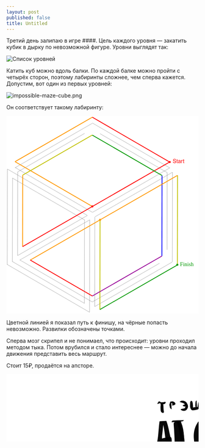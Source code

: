```yaml
---
layout: post
published: false
title: Untitled
---
```

Третий день залипаю в игре ####. Цель каждого уровня — закатить кубик в дырку по невозможной фигуре. Уровни выглядят так:

![Список уровней]({{site.baseurl}}/media/impossible-maze-levels.png)

Катить куб можно вдоль балки. По каждой балке можно пройти с четырёх сторон, поэтому лабиринты сложнее, чем сперва кажется. Допустим, вот один из первых уровней:

![impossible-maze-cube.png]({{site.baseurl}}/media/impossible-maze-cube.png)

Он соответствует такому лабиринту:

<svg width="745" height="767" viewBox="0 0 745 767" xmlns="http://www.w3.org/2000/svg" style="background:#FFFFFF"><title>Artboard</title><g fill="none" fill-rule="evenodd"><path d="M302.183 727l.634-324M322.156 761l.688-358M342.165 739l.67-347M3.148 577l.704-370M23.183 565l.634-324M43.183 541l.634-323M622.8 519l.4-299M643.165 566l.67-347M43.246 541.733l270.508-155.466M52.246 558.733l270.508-155.466M343.51 391.21l299.98-172.42M33.845 200.21l299.31 173.58M3.653 206.203l309.694 179.594M23.795 241.475l279.41 162.05M33.51 201.21L333.49 28.79M42.997 217.827L303.003 68.173M333.845 28.21l299.31 173.58M362.763 69.077l260.474 150.846M332.563 721.577l260.874-150.154M333.51 374.21l299.98-172.42M342.51 739.21l299.98-172.42M52.363 558.725l280.274 162.55M22.795 564.475l279.41 162.05M2.894 575.945l319.212 185.11" stroke="#000" stroke-width=".5"/><g transform="translate(32 3)"><path d="M330.395 747.73l.576-347.326" stroke="#C1C100" stroke-width="3"/><path d="M30.8 503.895l.46-277.12" stroke="#FF9800" stroke-width="3"/><path d="M570.74 540.32l.517-312.11" stroke="#00F" stroke-width="3"/><path d="M630.682 574.96l.576-347.276" stroke="#C1C100" stroke-width="3"/><path d="M30.836 503.775l569.86-327.75" stroke="#F00" stroke-width="3"/><path d="M60.548 555.902l570.69-328.227M1.46 174.723l299.682 173.685M1.374 174.72L301.094 2.336" stroke="#FF9800" stroke-width="3"/><path d="M31.23 226.764l269.76-155.15" stroke="#C1C100" stroke-width="3"/><path d="M301.04 2.348L600.733 176.04" stroke="#F00" stroke-width="3"/><path d="M300.972 71.658L571.284 228.32" stroke="#009800" stroke-width="3"/><path d="M301.045 695.366l269.698-155.114" stroke="#980098" stroke-width="3"/><path d="M330.393 747.703L630.67 575" stroke="#009800" stroke-width="3"/><path d="M60.468 555.922L301.09 695.378" stroke="#F00" stroke-width="3"/><circle fill="#FF9800" cx="331" cy="400" r="4"/><circle fill="#F00" cx="601" cy="176" r="4"/><circle fill="#009800" cx="630.5" cy="574" r="4"/><circle fill="#F00" cx="301" cy="348" r="4"/></g><text font-family="HelveticaNeue, Helvetica Neue" font-size="21" fill="#F00"><tspan x="645" y="184">Start</tspan></text><text font-family="LucidaGrande, Lucida Grande" font-size="21" fill="#009800"><tspan x="673" y="582">Finish</tspan></text></g></svg>

Цветной линией я показал путь к финишу, на чёрные попасть невозможно. Развилки обозначены точками.

Сперва мозг скрипел и не понимаел, что происходит: уровни проходил методом тыка. Потом врубился и стало интереснее — можно до начала движения представить весь маршрут.

Стоит 15₽, продаётся на апсторе.

<svg width="1078" height="378" xmlns="http://www.w3.org/2000/svg" color-interpolation="auto" stroke="#000" stroke-linecap="square" stroke-miterlimit="10" font-family="Dialog" font-size="12">
  <g text-rendering="optimizeLegibility" stroke="none">
    <path d="M0 0h1078v400H0z" fill="#fff"/>
    <g fill-opacity=".965" stroke-opacity=".965">
      <path d="M400.367 212.633l1.17 3.236-5.215-6.71.558-6.86.73-7.82.805-7.1q.805-7.1 1.423-12.32.618-5.22 1.198-10.34t1.096-9.91q.517-4.79.96-9.05.44-4.26.78-8.06t.576-7.18q.236-3.38.49-7.27.257-3.89.435-7.29t5.312-2.94q5.133.46 6.193 3.01 1.06 2.55 2.905 7.7 1.844 5.15 3.01 9.27 1.168 4.12 2.183 8.6 1.015 4.48 2.023 9.41 1 4.93 2.22 10.11 1.22 5.19 2.43 10.77 1.21 5.58 2.52 11l3.07 12.68q1.75 7.27 2.72 11.22.96 3.95 1.77 7.08t1.99 6.99q1.19 3.86-5.91 9.55-7.1 5.69-3.69-.13 3.41-5.83-2.62-3.23t-6.8-1.58l-1.37-7.54q-.61-3.37-1.33-7.58-.73-4.21-1.86-11.71-1.14-7.5-1.6-13.09-.47-5.58-1.03-11.21-.56-5.63-1.3-10.88-.74-5.25-1.37-10.19-.63-4.94-1.41-9.3-.78-4.36-1.66-8.35-.88-3.99-2.14-9.13-1.26-5.14-1.64-7.67-.38-2.53-1.33-5.65-.95-3.12 2.42-1.57t3.22 4.84q-.15 3.28-.41 7.22-.27 3.93-.52 7.35-.25 3.42-.61 7.27t-.79 8.14q-.44 4.29-.96 9.11t-1.12 9.94q-.61 5.13-1.24 10.35t-1.43 12.27q-.8 7.05-1.17 10.93l-.66 7.05q-.3 3.18-.13 6.31.17 3.13-2.12 1.6z"/>
      <path d="M401.144 181.863l1.37-10.985 9.474-3.02 6.834-1.288 6.118-.91 4.5-.695q4.503-.695 4.12 11.457-.386 12.15-5.76 12.898-5.372.747-8.692 1.274-3.32.527-7.722 1.162zm45.126-59.07l-.97-3.11 11.524 2.35 2.125 6.71 2.3 6.317 1.03 4.135q1.03 4.136 1.82 8.966.79 4.84 1.37 12.22.57 7.39.7 11.68.12 4.3.18 7.72.05 3.42.11 6.1.05 2.67.02 6.31-.03 3.64-.77 6.89-.74 3.26-3.07 5.72t-2.74 5.09q-.4 2.63-.17 6.53.23 3.91 4.67 2.04 4.43-1.86 7.45-2.57 3.02-.71 8.6-1.08 5.58-.38 8.18-.54 2.6-.16 2.91 6.6.31 6.77-2.31 6.93-2.62.17-5.78.25-3.16.09-7.77.69-4.61.61-7.61.98-2.99.37-7.94-.02-4.95-.38-6.86-4.57-1.91-4.19-2.14-8.31-.23-4.12-1.29-8.57t-4.08-6.49q-3.02-2.03-3.8-7.6-.78-5.57-.81-8.15-.03-2.58-.02-5.83.01-3.25-.1-7.32-.11-4.08-.44-11.03-.33-6.95-.56-11.2-.23-4.25-.51-7.92t-.53-6.76-.31-5.94 4.2-5zm66.066 3.61l3.112 2.396 2.17 2.06 2.805 2.34 1.058-.75-2.06-3.76q-2.06-3.76-3.63-.78-1.56 2.97-3.25 5.86t-3.15 5.97-2.44 6.59q-.98 3.51-1.72 8.7-.74 5.19-.63 9.49.12 4.29.76 8.11.65 3.82 1.5 8.96.86 5.14 2 9.1 1.14 3.95 2.64 8.31t2.52 7.63q1.03 3.27 1.92 7.52.89 4.25 1.75 7.29t2.92 5.09q2.06 2.05 5.42-.01 3.36-2.07 6.82-1.65 3.47.41 3.9 6.44.44 6.03-2.66 7.72-3.09 1.69-6.51 2.19t-6.57.17q-3.14-.33-6.84-2.73-3.7-2.4-5.82-5.61t-3.4-7.44q-1.28-4.23-2.13-8.28-.86-4.05-1.77-6.89-.92-2.84-2.45-7.27t-2.8-9.02q-1.27-4.6-1.9-7.99-.62-3.39-1.25-7.62t-1.1-9.76q-.47-5.54-.06-11.46.41-5.92 1.52-10.51 1.11-4.6 2.8-8.79 1.69-4.2 3.96-7.99 2.26-3.79 5.97-7.92t7.91-5.1q4.2-.97 7.03 2.07t3.54 7.37q.71 4.32-2.56 8.21-3.27 3.88-6.04 1.95-2.76-1.93-4.12-5.8zm34.336-11.063l5.232 4.407.923 4.684.87 5.33.88 5.86.398 3.44q.397 3.45.76 9.35.362 5.9.606 10.34.25 4.44.39 8.94.14 4.51.36 8.66.23 4.16.44 7.83.22 3.67.48 6.67t.63 6.63.71 7.41q.35 3.78.36 6.77.02 2.99-.57 7.24-.59 4.24-6.03 3.34-5.44-.9-4.83-5.79.61-4.89 2.31-2.11 1.7 2.79 2.38 7.34.68 4.55-3.91 2.62-4.6-1.93-5.36-5.74-.76-3.81-1.07-6.45-.31-2.63-.68-5.93-.37-3.29-.71-7.01t-.6-6.91q-.25-3.18-.45-7.02t-.37-8.19q-.17-4.35-.18-9.04 0-4.69.09-9.17.09-4.48.34-10.35.25-5.87.59-9.16.34-3.29.58-6.06.24-2.78.38-5.38t.26-7.29z"/>
      <path d="M544.703 169.242l5.486-1.902 3.93 1.338 4 .327 4.45-.095 3.59-.087q3.58-.087 4.01 4.04.43 4.128-2.08 6.04-2.52 1.912-7.41 1.14-4.89-.773-7.51-1.92-2.62-1.144-6.06-3.374z"/>
      <path d="M574.332 114.883l2.965 6.055.91 6.2 1.55 11.224 1.952 9.66.57 3.527q.57 3.52 1.16 8.81.58 5.29 1.02 10.26.44 4.97.77 10.96.33 5.99.65 10.08t.56 8.66q.24 4.57.33 7.34.08 2.76.08 6.97t-9.75 4.21q-9.76 0-9.75-2.63 0-2.63 0-6.98t.18-8.92q.18-4.57.33-8.6l.37-9.9q.23-5.88.38-9.06.14-3.18.08-9.95-.06-6.78-.05-10.13.01-3.35-.31-8.28t-.35-10.91q-.03-5.98.33-9.58.36-3.6 1.25-6.63zm-121.57 73.93l-2.324-2.998 6.326 3.127 1.848 6.1 2.556 11.51.593 3.93q.6 3.93 1.06 7.178.46 3.248-3.09 3.76-3.55.513-4.02-2.744l-1.01-7.118q-.54-3.86-1.55-9.485-1-5.624-1.53-8.534zm13.394-5.853l2.027 4.49 1.454 5.368 2.693 9.68.9 3.275.94 4.612q.942 4.61 1.627 8.413.685 3.8-1.592 2.66-2.277-1.143-3.558-8.018-1.282-6.874-2.636-13.404-1.35-6.53-1.76-9.304z"/>
      <path d="M454.316 184.285l.697 10.55.405 7.267 1.052 7.854.41 4.133.477 5.62q.478 5.62.605 8.35.128 2.73-1.488-.73-1.615-3.46-.6-8.26 1.015-4.8 2.215-8.68 1.2-3.87 4.52-2.61 3.32 1.26 2.57 4.43t-2.74 5.54q-2 2.37-4.94 3.02-2.94.64-3.22-2.58-.27-3.23 2.53-4.15 2.8-.92 5.34-1.04 2.53-.12 5.25-.19t5.51-.08q2.79-.01 6.56-.01 3.77 0 8.73.16t8.19.26q3.23.11 1.69 2.73-1.54 2.63-6.12 2.82-4.58.2-10.43.12-5.85-.07-8.64-.07-2.79.01-5.51 0-2.72-.01-6.95-.03-4.23-.03-2.04-2.73 2.19-2.7 2.56-6.9.36-4.19.9-1.1.53 3.1-.19 7.5t-1.08 8.96q-.36 4.54-1.46 7.75-1.1 3.2-4.19 1.02-3.1-2.19-3.2-4.9-.1-2.72-.43-8.31-.33-5.6-.66-11.65-.32-6.05-.21-9.94.11-3.89.95-9.18z"/>
      <path d="M466.203 216.61l-7.833 2.715-3.212 2.212 4.8-2.208 4.92-.38 5.966-.14q5.965-.14 9.98-.54 4.016-.4 9.158-.54 5.142-.14 2.282 2.69-2.86 2.83-9.08 3.17-6.22.34-12.262.17-6.043-.18-8.627-.31-2.584-.14-5.22-.67-2.64-.53-.97-2.76 1.666-2.23 5.82-3.04zm136.52-90.8l-.993-3.164-1.165-3.33 8.848 6.824.974 4.127 1.008 4.392q1.007 4.39 2.152 12.41 1.145 8.01 1.722 14.15.57 6.13 1.03 12.25.46 6.12.76 13.91.3 7.78.37 11.47.07 3.68.08 7.9.01 4.22-5.28 1.2-5.29-3.02-5.13-7.64.15-4.62-.11-7.56-.26-2.94-.73-6.74-.47-3.8-1.68-11.04-1.21-7.25-2.38-15.4t-1.53-10.76q-.35-2.61-.78-6.93-.43-4.33-.52-10.33-.09-6.01 3.12-3.31 3.21 2.69 3.42 5.33.21 2.64.68 8.41.47 5.77 1.47 16.15 1 10.38 1.45 15.99.45 5.61.81 10.77.36 5.15.55 9.18.19 4.03.28 6.59.08 2.56-3.27 4.1-3.35 1.54-3.08-2.86t.64-7.02q.37-2.62.67 0 .29 2.61.64 6.1.35 3.49-.37.4-.73-3.09-.89-7.07-.17-3.98-.5-9.1-.33-5.11-.75-10.7-.42-5.59-1.11-13.63-.69-8.04-1.23-16.19l-.7-10.76q-.16-2.6-.48-5.38-.31-2.78 2.55 1.25 2.87 4.02 3.4 9.77.53 5.75 2.37 16.26 1.85 10.52 3.01 15.56 1.16 5.04 2.03 11.28.87 6.25 1.13 9.44.27 3.2.26 5.9-.01 2.71.14 7.81.15 5.09-5.13 3.29-5.28-1.81-5.36-7.76-.08-5.95-.33-13.56t-.66-13.59q-.4-5.98-.9-11.97t-1.4-13.83q-.91-7.84-1.44-12.16-.53-4.33-1.5-10.04-.97-5.71 2.33-4.7z"/>
      <path d="M601.762 126.543l-1.587-3.156 3.806-2.656 2.81-.77 7.94-2.28 5.65-1.04q5.65-1.04 8.25-1.09 2.6-.05.69 2.79t-5.04 3.07q-3.13.23-9.05 1.55-5.92 1.32-9.49 2.04-3.57.72-1.23-1.58 2.34-2.31 7.12-2.86t7.94-.57q3.17-.01 6.34-.01 3.18 0 5.74.73t-.02 1.32q-2.58.6-5.74 1.17-3.15.57-6.28.57-3.13.01-5.7.08-2.57.08-6.96 1.05-4.39.97-1.23-.83 3.16-1.8 6.77-2.71 3.62-.9 8.9-1.85 5.28-.94 2.17.36-3.11 1.3-9.37 2.93-6.25 1.64-9.64 2.07zm12.848 30.13l4.86-4.293 5.094-.71 5.385-.533 4.87-.655-1.46 3.086q-1.47 3.086-8.28 3.9-6.81.816-9.63 1.346-2.82.53.39-1.213 3.2-1.74 6.97-2.25 3.77-.5.37 2.54t-6.62 3.56q-3.23.53-3.81-2.16-.58-2.69 2.34-2.73 2.92-.03 8.04-.58 5.12-.54 10.4-2.15 5.28-1.61 3.64.7-1.64 2.31-6.82 2.87t-10.12 1.39zm2.33 47.82l4.94-3.11 9.09-.657 6.13-.8 5.355-.614-1.714 4.36q-1.71 4.362-5.35 4.85-3.64.486-7.4 1.252-3.75.766-8.11 2.304-4.35 1.54.09-.04 4.44-1.578 7.12-1.574 2.68.005 6.59.024 3.91.02-.95 4.41-4.86 4.393-7.95 4.655-3.08.262-7.43.54-4.35.28-2.36-1.91 1.99-2.19 6.84-3.024 4.84-.84 8.19-1.41 3.35-.57 8.23-.86 4.88-.29.22 1.45t-7.94 2.59q-3.28.85-6.06 1.29-2.78.44-6.94 1.27-4.16.83-.07-.8t6.97-1.82q2.88-.19 7.79-2.03 4.92-1.84 3.55.67-1.36 2.52-6.37 2.54-5.01.02-9.05-.02t-7.55-1.13q-3.51-1.09-2.02-5.63 1.49-4.54 4.64-5.75 3.14-1.21 9.14-2.6 6-1.39 9.65-1.86 3.65-.47 7.53-1.24t2.68 3.08q-1.19 3.86-3.81 4.13t-5.87.63q-3.24.35-7.99.39-4.75.03-7.25-.23z"/>
      <path d="M615.57 214.734l-5.597 2.44-3.463 1.158 3.614-5.25 4.707-.027 3.16-.006q3.16-.01 7.76-.05 4.6-.05 8.69-.04 4.09 0-1.82 3.86t-9.71 4.37q-3.8.51-9.22 2.09-5.42 1.58-7.65 2.88-2.22 1.29-1.17-3t5.41-4.79q4.36-.49 6.93.01 2.57.49.6 2.65t-4.34 3.74q-2.36 1.59-4.84 2.35-2.47.75-2.82-4.86-.35-5.62 5.7-6.97 6.05-1.36 10.43-1.92 4.39-.57 10.55-.47 6.17.1 4.34 4.07-1.82 3.98-8.72 3.98t-10.12-.04q-3.22-.05-6.1-.14-2.88-.1-2.65-3.93.23-3.83 3.21-3.87zm-9.922-34.93l-.32-6.31.88-3.964-.158 4.045-.035 6.232z"/>
      <path d="M599.797 116.848l-3.046-4.682 5.79 8.364 2.08 6.04 2.26 7.197 1.06 4.046q1.06 4.047 1.84 8.492.79 4.446 1.3 9.175.52 4.728.83 9.63.31 4.9.43 9.764.13 4.863.21 11.664.08 6.802-.18 10.983-.25 4.19-.49 7.76-.24 3.58-.38 6.67-.13 3.09-.13 5.73l.02 7.22q.02 4.58-4.42 3.83-4.44-.75-4.12-4.48.32-3.72 1.22-.26.9 3.47 2.46 6.62 1.56 3.16-2.02.84t-3.31-6.74q.26-4.42.29-7.16.04-2.74.2-5.98t.41-6.9q.25-3.65.56-7.66.31-4.01.35-10.62.04-6.61.1-11.38.05-4.76-.05-9.45-.1-4.69-.48-9.18t-1.03-8.7q-.65-4.21-1.46-8.06-.82-3.85-1.7-7.39-.88-3.55-1.72-6.76-.84-3.22-1.67-8.06-.83-4.85 2.33-2.84zm57.013-16.458l1.137 5.18.71 4.228.44 6.823.492 8.55.36 4.72q.37 4.72.69 9.82.32 5.1.68 12.99.36 7.89.46 13.41.1 5.52.17 11.03t.14 10.77q.07 5.26.17 12.05.09 6.79.21 10.48l.24 8q.12 4.3.24 7.64t-6.64-2.92q-6.76-6.26-6.37-12.99.39-6.73.57-11.37.18-4.63.62-9.29t.94-9.2q.5-4.53.93-9.01.43-4.47.87-8.79.43-4.32 1.17-9.84t1.08-8.52q.34-2.99.45-5.56.11-2.57.28-6.95t.36-7.23q.18-2.85.34-6.22.16-3.37-.22-8.86-.38-5.49 3.17-2 3.56 3.49 5.8 8.43t3.26 8.16q1.02 3.21 1.99 6.46t1.89 6.56q.92 3.31 2.11 8.38 1.18 5.08 2.38 11.74 1.19 6.67 1.72 9.31.53 2.65 1.71 6.77 1.17 4.12-1.67 2.02-2.85-2.1-2.27-6.92.57-4.82 1.17-9.69.6-4.87 1.13-8.28.53-3.41 1.1-6.71.57-3.3 1.19-6.28t1.42-5.59q.8-2.61 2.05-5.78t3.63-7.39q2.37-4.23 3.91-7.36t5.18.01q3.63 3.14 3.26 7.03-.37 3.89-.73 6.73-.36 2.85-.9 5.77-.55 2.93-1.19 5.98-.65 3.06-1.4 6.28-.76 3.22-1.48 6.57t-1.67 8.18q-.95 4.83-1.44 7.66-.48 2.83-1.2 7.2t-1.15 8.06q-.43 3.69-5.19 2.2-4.76-1.49-4.74-4.25.01-2.76.4-5.4.39-2.64.94-5.47.55-2.83 1.46-6.02.91-3.19 2.71-7.77 1.79-4.58 2.94-6.96 1.14-2.38 3.31-7.36t3.34-8.28q1.17-3.3 2.28-7.34 1.12-4.03 5.34-4.45 4.22-.41 5.16 3.34.93 3.75 1.52 6.2.59 2.46 1.1 5.14.51 2.69 1 5.67.5 2.99.97 6.19t.79 6.65q.32 3.45.51 8.96.19 5.51.23 9.57.04 4.06.16 8.02t.29 7.7q.17 3.74.51 6.93.34 3.19.8 5.79.46 2.61 1.14 5.81.68 3.21 1.15 5.78.47 2.58 1.04 5.98.57 3.4-4.61 2.12-5.18-1.28-5.17-4.76.01-3.48.21-8.42.21-4.94.83-7.58t2.51-.08q1.88 2.57 2.64 5.02.76 2.45 1.38 8.03.62 5.58-3.89 6.62-4.51 1.05-5.33-3.14-.83-4.19-1.54-7.44-.72-3.25-1.23-6.15-.51-2.9-.87-6.42t-.55-7.47q-.19-3.94-.32-8.02t-.15-8.14q-.02-4.06-.14-9.4-.12-5.34-.29-8.51-.17-3.18-.49-6.15-.32-2.98-.74-5.86-.42-2.88-.88-5.52-.46-2.64-.89-5.12t-.91-5.94q-.49-3.47 2.43-3.67 2.92-.2 2.28 2.4-.65 2.6-2.43 7.78-1.78 5.18-3.77 10.26t-2.72 7.6q-.73 2.52-2.03 7.06t-2.12 7.46q-.81 2.93-1.29 5.49t-.75 6.95q-.27 4.39-4.22 3.56-3.94-.82-3.42-4.57.523-3.74.94-6.22l.9-5.37q.49-2.89 1.463-7.83.97-4.95 1.74-8.39.76-3.44 1.55-6.63.78-3.19 1.423-6.12.64-2.93 1.16-5.68.52-2.75.89-5.43.37-2.68.86-6.49t4.14-3.71q3.65.1 1.06 4.72t-4.45 9q-1.87 4.39-3.15 9.45-1.287 5.06-1.786 8.21-.5 3.14-.85 6.52-.35 3.37-.64 6.73-.29 3.355-1.18 10.256-.89 6.9-1.84 9.35-.95 2.45-5.375-.04-4.43-2.48-5.42-7.44-1-4.95-1.82-9.83-.82-4.88-2.19-11.56t-2.15-9.9q-.78-3.22-1.64-6.41t-1.807-6.3q-.95-3.1-2.81-8.15t-2.84-9.22 1.63-.69q2.62 3.49 2.61 6.86-.02 3.38-.25 7.99t-.29 8.98q-.06 4.37-.15 6.98-.09 2.61-.275 5.67-.18 3.06-.48 8.59-.29 5.53-.22 9.82.08 4.28.12 8.76.05 4.48.11 9.06.07 4.58.16 9.16.09 4.59.3 9.12.21 4.53.37 8.97.16 4.45 1.07 12.91t-5.41 7.21q-6.33-1.25-6.48-7.38-.15-6.13-.29-9.89-.14-3.76-.13-10.66.01-6.9.11-12.16.094-5.25.17-10.76l.14-10.974q.07-5.46.01-13.244-.06-7.78-.065-12.83 0-5.05-.09-9.87-.09-4.82.08-9.2.16-4.38.41-7.85.25-3.48.55-6.19.31-2.72 1.6-5.24zm-198.837 93.27l.872-4.642-.014-3.595 5.36 7.498 1.29 7.28.57 3.8q.57 3.8.92 7.46.36 3.67.55 6.59.2 2.93-4.46 3.99-4.65 1.07-5.36-1.74t-1.38-5.97q-.67-3.16-1.61-8.66-.95-5.49-1.33-9.39-.38-3.89-.57-7.38-.19-3.49-.26-6.04-.07-2.56 3.8-2.91 3.87-.35 3.98 2.74.12 3.09.74 9.76t1.11 11.64q.48 4.97.78 9.97.3 5 .6 8.91t-4.51 2.81q-4.8-1.1-4.36-4.99.45-3.89.86-9.42t.49-8.62q.09-3.09.11-9.84.03-6.75.01-13.57t-.47-12.42q-.46-5.6-1.22-11.07-.75-5.47-1.18-7.98-.42-2.51-1.2-5.05-.77-2.54-1.81-5.81-1.04-3.27-2.07-6.25-1.03-2.98-2.93-6.67-1.89-3.69.53-6.33 2.43-2.64 5.48-2.73 3.05-.09 1.57 2.49-1.48 2.58-4.99 2.84-3.51.27-.8-1.4 2.71-1.66 5.3-1.66t3.33 2.98q.74 2.98-2.52 3.56-3.25.59-6.25.93-2.99.34 1.46-2.49t8.34-3.17q3.89-.34 6.65-.41 2.76-.07-1.5 3.22-4.25 3.29-9.25 3.53-5 .24-8.04.27-3.05.03-7.15.04-4.1.01-1.38-3.44t5.26-3.56q2.53-.11 7.38-.14 4.85-.02 9.99.02 5.14.05 5.18 2.82.04 2.77-5.21 2.76-5.25-.01-8.76.09t-6.95.39q-3.44.29-7.22 1.01t-1.59-2.23q2.19-2.95 5.53-3.66 3.34-.71 10.06-1.11 6.73-.41 9.26-.41 2.52-.01 2.48 2.91-.04 2.91-8.9 3.29-8.86.38-12.12 1t-5.96.87.81-3.13q3.52-3.38 7.17-3.69 3.65-.31 7.27-.41 3.62-.1 6.65-.09 3.03 0 6.72-.07 3.69-.08 2.1 2.39-1.59 2.47-4.33 2.43-2.74-.04-9.85-.04t-12.01.96q-4.9.96-3.5-1.49 1.4-2.44 6.69-2.45 5.3-.01 8.51-.16 3.22-.15 9.17-.94 5.95-.78 3.48 1.89t-6.23 2.95q-3.75.27-7.38.69-3.63.41-6.77.75-3.14.35-1.33-1.94 1.81-2.28 4.78-2.67 2.96-.38 5.78-.93 2.81-.55.21.18-2.61.73-5.17.73t-1.17-2.1q1.39-2.093 4.67-2.814 3.28-.72.88 1.535-2.4 2.26-.68 4.61 1.72 2.34 3.63 5.38t3.34 6.15q1.43 3.11 2.68 5.96 1.25 2.85 2.19 5.867.94 3.02 1.7 8.55.76 5.54 1.56 11.41t1.32 13.02q.52 7.15.71 14.1.19 6.95.1 10.27-.09 3.33-.58 9.16t-1.13 10.38-1.59 7.54q-.95 2.99-6.78-.09-5.83-3.07-5.77-6.95.06-3.87.11-8.74.05-4.86-.2-9.83-.25-4.96-.41-11.82-.16-6.85.19-10.03.35-3.18 4.35-2.88 3.99.3 4.25 6.06.26 5.76.71 9.42.45 3.66 1.44 8.96.99 5.3 1.64 8.33.65 3.03 1.26 5.54.61 2.5-2.6 2.71-3.21.2-3.24-2.57-.03-2.77-.22-6.27-.19-3.5-.61-7.22-.42-3.72-.82-7.33-.4-3.61-.87-7.5-.48-3.88.29-.08z"/>
      <path d="M702.668 117.03l1.986 3.704 1.067 3.952 1.41 5.597 1.75 7.5.86 4.805q.86 4.804 1.9 13.204 1.05 8.4 1.54 13.67t.84 9.538q.35 4.27.7 7.602.35 3.333.7 6.048.36 2.714 1.2 6.973.85 4.26-4.67 3.2-5.51-1.056-6.27-6.42-.75-5.365-1.06-8.822-.3-3.45-.6-7.78t-.65-9.58q-.35-5.26-.94-13.59t-.82-13.05q-.23-4.72-.57-8.47-.33-3.74-.55-6.67-.22-2.92.01-7.15zm-47.504-1.233l1.61-2.69 3.024 4.79.586 4.85.515 5.76.72 4.91q.72 4.906 1.42 8.906.7 4 1.3 8.475t1.16 9.28q.56 4.805.85 9.57.28 4.763.39 9.404.1 4.64.15 11.156.04 6.515.05 10.423.01 3.91.01 7.34 0 3.43.01 8.67t-5.46 4.26q-5.47-.97-5.17-4.22.29-3.25.82-10.1.54-6.84.83-12.69.29-5.84.61-12.54t.5-13.44q.18-6.74.24-12.73.05-5.99.21-10.83.16-4.84.2-8.77.04-3.93.17-8.48.12-4.55.07-7.08-.05-2.53 2.99.95t3.38 8.5q.33 5.02.39 10.73.05 5.72.16 10.51t.65 10.51 1.37 12.38 1.84 13.24q.99 6.57 1.31 12.02.32 5.46-4.03.65-4.35-4.81-5.95-11.38-1.61-6.57-2.46-13.37-.86-6.8-1.41-12.78-.56-5.97-.64-10.98-.08-5-.04-10.75t.09-10.94q.05-5.19.68-8.72.63-3.53 4.06-.82 3.44 2.7 3.47 5.61.04 2.91.17 8.53.13 5.63.17 10.47.04 4.85.2 10.84t.22 12.73q.05 6.75.24 13.44.18 6.7.5 12.67t.29 13.06q-.02 7.1-.1 10.63-.08 3.54-.48 6.46-.39 2.92-6.32.38t-5.94-6.32q-.02-3.78-.01-8.72v-8.85q0-3.91.01-10.38.01-6.47-.01-10.99-.03-4.52-.17-9.14t-.37-9.27-.44-9.06q-.22-4.41-.5-8.5-.29-4.09-.41-9.26-.12-5.16.21-8.21.34-3.05.89-7.66zm75.484-13.21l-3.97-.016 6.297 4.19 3.183 6.88 3.647 9.82 1.437 3.82q1.437 3.83 2.948 7.78 1.51 3.96 3.06 7.86 1.548 3.91 2.997 7.41 1.45 3.5 3.29 7.6t3.594 6.9q1.76 2.8 2.65-.96.89-3.77 2.13-6.44 1.24-2.67 2.83-9.38 1.59-6.71 2.16-11.96.57-5.25.89-8.07.32-2.82 1.26-7.38.94-4.56 3.07-2.53t1.19 6.79-1.68 8.82q-.73 4.06-1.78 8.98-1.05 4.92-2.38 10.77t-2.92 12.21q-1.58 6.36-4.12 15.7-2.54 9.35-3.98 14.3-1.43 4.95-3.03 9.85-1.6 4.9-3.61 9.7-2 4.8-6.82 1.45-4.82-3.36-2.53-7.74 2.29-4.39 4.91-10.11t4.43-10.23q1.81-4.51 4.38-12.01 2.58-7.49 4.24-12.33 1.66-4.85 3.28-9.09 1.62-4.24 3.2-7.87t2.99-6.78q1.42-3.14 3.54-8.5t2.72-8.77q.61-3.42 1.12 1.25t-.28 10.28q-.8 5.61-1.68 13.04-.88 7.43-1.77 12.99-.89 5.56-2 11.42-1.1 5.86-3.2 14.16t-3.68 12.81q-1.58 4.51-3.85 9.33t-4.08 8.1q-1.81 3.28-3.39 7.15-1.57 3.87-5.83 2.72t-4.21-6.63q.05-5.48 1.9-8.95 1.85-3.46 3.9-7.8t3.44-8.29q1.38-3.96 3.51-11.86 2.12-7.9 3.5-13.47t2.63-10.96q1.25-5.39 2.39-10.41 1.14-5.02 3.12-12.8 1.98-7.78 2.85-10.54.87-2.76 2.76-6.76 1.89-4 3.53-1.01 1.65 3 1.01 6.57-.63 3.57-2.8 9.02-2.16 5.45-3.61 8.6l-3.1 6.73q-1.64 3.58-3.31 7.76-1.67 4.19-3.32 9.02-1.65 4.83-4.08 12.38t-3.9 12.19q-1.47 4.65-2.75 8.85t-3.37 10.66-2.63 9.71q-.54 3.24-4.41-.69-3.86-3.93-2.12-8.18 1.74-4.25 3.21-8.8 1.47-4.55 2.93-9.39 1.46-4.84 4.25-14.04t4.76-15.35 3.67-11.82q1.71-5.66 3.14-10.45 1.43-4.78 2.64-8.78 1.22-4 2.84-8.72 1.62-4.72 2.97-7.7 1.34-2.99 3.54-.34 2.19 2.64.84 6.96t-1.69 7.1q-.34 2.77-.82 8.07-.49 5.3-1.59 12.27-1.1 6.98-1.66 10.05-.56 3.07-1.26 5.64-.71 2.56-2.25 6.22-1.54 3.66-5.13 4.51-3.59.85-7.19-.88-3.6-1.73-4.86-3.98-1.26-2.24-3.23-6.66t-3.47-8.13q-1.49-3.72-2.97-7.81-1.48-4.09-2.83-8.23-1.36-4.14-2.54-8.15-1.19-4-2.59-8.98t-2.52-8.89q-1.13-3.91-1.48-7.58-.35-3.67 3.92-4.07zm-325.118 9.05l.62-3.137.755 4.34-.658 5.31-.815 6.962-.472 4.062q-.472 4.063-.862 8.313-.39 4.25-.718 8.352-.33 4.1-.645 8.12-.316 4.02-.95 9.83-.633 5.82-1.84 12.76t-1.815 10.15q-.605 3.2-1.475 7.98-.87 4.78-1.368 7.81-.498 3.02-.98 5.78-.485 2.75-1.183 7.17-.698 4.43-1.266 9.22-.568 4.79-1.19 8.67-.623 3.88-1.287 8-.66 4.11-1.99.59-1.33-3.52-.71-.16.62 3.36-.07-.95t-.08-8.12q.61-3.8.94-6.62.32-2.82.88-6.9.55-4.08 1.41-9.23t1.36-8.19q.5-3.04 1.38-7.85.88-4.82 1.49-8.01.62-3.19 1.82-10.05 1.2-6.86 1.82-12.58.62-5.72.95-9.71.33-3.99.68-8.11.35-4.12.78-8.41.43-4.29.95-8.41t1.1-7.64q.58-3.53 1.24-6.13z"/>
      <path d="M408 162.34l.238 9.374-.782 9.834-1.062 10.472-1.152 10.622-.735 7.247q-.734 7.24-1.08 11.15-.347 3.9-.686 7.14-.33 3.24-.85 7.16t-.97 7.09q-.45 3.16-1.25 6.96t-2.76 1.95q-1.95-1.86-1.99-5.4-.03-3.55-2.45-5.14-2.42-1.59-.54-3.71 1.89-2.12 5-2.71 3.11-.6 6.93-.89 3.82-.3 1.67 1.41-2.15 1.7-5.37 1.79-3.22.09.02-1.78t1.8.2q-1.44 2.07-4.37 2.6-2.92.53-7.2 1.91-4.27 1.37-2.75-.92 1.53-2.29 5.36-2.27 3.84.01 4.75 2.84.91 2.83.94 6.38.04 3.55-.22-1.66t.28-9.11q.53-3.9.9-7.11.38-3.21.79-7.1.42-3.9 1.26-11.15.85-7.25 1.55-12.56.71-5.31 1.41-10.51.7-5.21 1.29-10.08.59-4.87.95-9.51zm55.918 98.07l-5.518-2.214-4.935-2.44-4.613-2.482 4.663 2.382 2.47 1.207q2.472 1.206 5.217 2.34z"/>
    </g>
    <path d="M350.715 255.7l1.476-8.208 6.63-2.776 5.08-1.227 8.87-.99 3.35-.32q3.35-.32 6.93-.91 3.59-.59 7.88-.86t7.47-.66q3.19-.39 6.02-.46 2.84-.08 5.91-.43 3.07-.36 6.17-.59 3.1-.22 7.13-.58 4.03-.36 7.64-.79l7.71-.93q4.1-.5 7.65-1.13 3.55-.64 8.37-1.7 4.82-1.06 9.23-1.56t8.26-.78q3.85-.29 6.73-.36 2.88-.08 7.08-.1 4.2-.03 8.24-.07 4.04-.05 7.82-.16 3.78-.11 6.4-.3 2.62-.18 5.78-.53 3.16-.35 7.42-.77 4.26-.42 10.41-.72 6.16-.3 10.79-.31 4.64-.01 11.16.26 6.52.27 10.42.71 3.9.44 7.43.73t6.37.53q2.84.24 6.08.23 3.24-.02 7.47-.08 4.23-.06 7.27-.09 3.04-.03 5.99-.03t7.2-.03q4.26-.03 6.77-.57 2.52-.54 5.24-.57 2.72-.03 8.66-.05 5.95-.02 9.32.03 3.38.04 6.7.01t6.75-.07q3.43-.05 8.36 0 4.94.04 8.16.06l6.42.04q3.2.03 6.4.05 3.2.02 6.4.01t6.24-.05q3.04-.04 7.3-.03l8.26.02q4 .01 6.54-.05 2.54-.06 8.62-.16t11.86-.12q5.79-.02 9.33-.01t8.51.08l7.59.1q2.63.03 6.84.03t7.06-.07q2.85-.07 5.62-.3 2.76-.23 5.77-.52l6.02-.58q3.02-.28 5.65-.62 2.64-.33 6.02-.94 3.38-.61 6.72-1.11 3.34-.51-1.45 9.03-4.78 9.53-9.74 9.54-4.95.01-9.73-.21t-8.85-.25q-4.08-.03-8.48-.04-4.41-.01-8.98-.04t-9.14.17-12.15.8q-7.58.61-13.23 1.19-5.65.57-11.59 1.24-5.94.67-11.96 1.4-6.02.74-11.89 1.56-5.88.82-16.89 2.57-11.02 1.76-19.1 3.03-8.09 1.28-13.59 2.02T638 257.7q-5.41.63-10.62 1.2-5.21.57-10.41 1.11t-10.31 1.18q-5.11.64-10.05 1.28-4.95.65-11.37 1.71-6.43 1.06-10.14 1.77-3.704.71-7.41 1.46-3.7.75-7.41 1.46-3.7.7-11.33 1.79t-13.556 1.55q-5.93.46-9.493.64-3.57.17-9.04.57-5.47.4-11.15.76t-11.39.94q-5.7.57-9.75.92-4.04.35-8.52 1-4.47.65-9.22 1.302-4.75.66-12.06 1.553-7.32.89-14.03 1.66t-10.8 1.117q-4.08.34-11.1.54-7.01.19-12.35-.19-5.35-.38-8.06-.756t-6.9-1.05q-4.19-.67-8.07-1.06-3.88-.394-9.51-1.55-5.62-1.153-4.01-11.02 1.62-9.87 5.38-11.08 3.76-1.213 8.82-2.73 5.06-1.52 9.25-2.59 4.19-1.07 8.92-2.14 4.73-1.06 9.68-2.12 4.96-1.05 12.8-2.05 7.84-.99 16.69-2.17 8.85-1.17 15.38-1.74 6.54-.57 9.93-.86 3.39-.29 13.91-1.38 10.52-1.09 14.01-1.56t10.74-1.43q7.24-.96 22.05-2.504 14.8-1.54 18.77-1.76 3.96-.22 18.41-.597t21.43-.55q6.98-.18 13.72-.49t13.45-.65l13.61-.68q6.9-.35 14.11-.74t18.27-.79q11.04-.4 14.84-.5 3.79-.1 7.57-.11 3.78-.01 11.17-.01 7.39 0 14.87.01l15.16.01q7.68.01 23.55-.03t19.77-.03q3.91 0 11.33-.09 7.42-.1 17.22-.54 9.8-.45 15.39-.82 5.59-.38 10.46-.87 4.86-.49 8.96-1.08 4.09-.59 7.04-1.24t.43 5.55q-2.52 6.2-6 6.74-3.49.53-8.7.12-5.22-.41-11.67-.7t-18.07-.43q-11.58-.15-20.11-.16-8.523-.01-17.81.02-9.28.03-19.33.4t-27.16 1.57q-17.11 1.2-34.09 2.56-16.972 1.37-22.36 1.75-5.38.38-16.08.85-10.69.46-32.78 1.22-22.09.75-27.68.96-5.59.21-16.25.74-10.67.52-21.13 1.14-10.46.62-25.29 2.054-14.83 1.43-19.26 2.02-4.43.59-12.95 2-8.52 1.41-16.22 2.82-7.71 1.41-14.88 2.92t-17.06 3.64q-9.89 2.12-16.01 3.34-6.13 1.21-14.46 2.54-8.33 1.32-15.13 2.6-6.81 1.28-10.98 2.15-4.18.87-10.4 1.95t-10.23 1.66q-4.01.58-7.59 1.07-3.58.48-6.71.98t-6.04 1.06q-2.9.57-6.88 1.54-3.99.974-5.09-7.866t1.55-9.67q2.65-.83 6.24-1.92t7.86-2.34l6.7-1.97q2.44-.72 7.79-2.09 5.35-1.37 8.3-2.1 2.95-.72 12.7-2.69t17.07-3.32 15.038-2.75q7.72-1.4 20.46-3.51t21.95-3.35q9.2-1.25 23.82-2.86 14.62-1.61 19.58-2.04 4.95-.43 14.84-1.34 9.88-.91 20.13-1.8 10.25-.89 20.62-1.84 10.375-.96 26.46-2.11t26.504-1.57q10.42-.42 20.77-.63 10.35-.21 20.4-.27 10.06-.06 20.08-.06 10.02 0 19.63.06 9.6.06 23.08.05 13.49-.01 25.72-.038 12.23-.03 15.96-.06 3.72-.02 10.44-.03 6.72-.01 12.32.04 5.6.04 10.22.06 4.62.02 10.54-.01t4.12 9.18q-1.81 9.22-5.53 9.23-3.73.02-8.53.06-4.8.05-10.34.53-5.55.48-26.59 2.51t-32.82 3.18q-11.777 1.15-25.3 2.49-13.53 1.34-28.66 2.79t-31.58 2.89-33.72 3.12q-17.27 1.674-69.4 6.35T445.36 269q-23.56 1.64-37.51 2.04-13.95.4-26.14.425-12.195.03-25.883-1.1-13.69-1.13-.26-3.627 13.43-2.5 25.39-5.41t25.76-4.85q13.8-1.94 37.22-4.55 23.43-2.62 75.47-7.61l69.3-6.65q17.26-1.66 33.7-3.16 16.45-1.51 31.55-3.01 15.1-1.51 28.62-2.8l25.29-2.42q11.78-1.13 32.877-3.18 21.1-2.05 27.05-2.58 5.95-.53 11.16-.61 5.203-.07 8.98-.07 3.77 0 7.152.02 3.38.015 1.8 9.26-1.58 9.24-7.5 9.21l-10.54-.06q-4.62-.03-10.22-.01t-12.32.07q-6.72.04-10.45.03l-15.96-.03q-12.23-.02-25.72-.05-13.48-.03-23.085-.04-9.6-.01-19.62.05-10.02.06-19.99.08-9.98.026-20.15.17-10.18.147-20.36.556-10.18.41-26.05 1.56-15.87 1.153-26.19 2.084-10.31.93-20.56 1.78-10.24.85-20.11 1.75t-14.75 1.33q-4.88.44-19.31 2.02t-23.4 2.76q-8.97 1.18-21.5 3.227-12.54 2.05-20.16 3.44-7.62 1.395-14.86 2.757-7.23 1.37-16.77 3.31-9.53 1.95-12.26 2.61-2.73.66-7.92 1.97-5.19 1.304-11.64 3.15-6.45 1.85-10 2.95t-6.54 2.03q-2.99.93-6.38 1.68-3.39.75-3.38-8.52.01-9.27 4.29-10.33 4.28-1.06 7.55-1.708 3.27-.65 6.61-1.18 3.35-.53 6.98-1.065 3.64-.53 7.44-1.12 3.81-.59 9.77-1.72 5.96-1.13 10.09-2.06 4.13-.93 8.69-1.81 4.56-.87 15.22-2.77 10.66-1.89 16.58-3.19t15.697-3.43q9.78-2.13 17-3.73 7.22-1.61 15.11-3.27 7.9-1.66 16.72-3.32 8.82-1.66 13.61-2.33 4.78-.67 19.97-2.14 15.18-1.47 25.89-2.14 10.7-.67 21.5-1.22 10.8-.55 16.45-.73 5.66-.19 27.68-.94 22.03-.75 32.58-1.28 10.56-.53 15.8-.91t22.18-1.62q16.93-1.25 34.22-2.42 17.29-1.18 27.7-1.65t19.91-.53q9.49-.06 18.09-.03 8.59.03 20.37.18 11.77.14 18.52.4t12.34.6q5.6.34 13.68 1.67t12.56 4.95q4.48 3.63-.35 12.62-4.83 8.99-8.56 9.79-3.73.8-8.41 1.48t-9.96 1.21q-5.276.53-11.156.91t-15.947.83q-10.07.45-17.73.57-7.66.12-11.65.14-4 .01-19.86.02-15.87.01-23.55-.03t-15.16-.03l-14.83.02q-7.36 0-11 .03-3.65.02-7.27.13-3.63.1-14.56.51t-18.08.76q-7.14.36-14.01.65-6.87.3-13.61.66-6.74.37-13.63.69-6.89.32-13.95.49-7.064.17-21.394.57-14.33.39-17.89.59-3.56.19-17.93 1.66T508 256.9q-7.092.93-10.73 1.41-3.633.48-14.43 1.61-10.792 1.13-14.33 1.43-3.533.31-10.04.8-6.51.49-15.18 1.18t-16.17 1.21q-7.5.52-12.1 1.26t-8.99 1.44q-4.39.703-8.24 1.63-3.85.93-8.76 2.39-4.91 1.463-7.64 2.253-2.74.79-3.1-5.88-.36-6.67 3.18-7.18 3.54-.52 7.89-.59 4.35-.07 8.56.01 4.22.08 8.98-.07 4.77-.15 9.41-.55 4.65-.4 9.89-.823 5.24-.43 11.717-1.21 6.473-.77 13.61-1.7 7.14-.92 11.73-1.62 4.594-.71 9.08-1.42 4.49-.71 8.73-1.34 4.234-.63 8.35-1.33 4.12-.71 11.943-1.43 7.83-.73 13.46-1.28t9.33-.8q3.695-.24 7.237-.48t12.04-1.4q8.5-1.16 11.89-1.9 3.39-.74 7.04-1.53 3.66-.79 7.66-1.54 4.007-.76 10.86-1.88 6.86-1.12 12.11-1.78 5.26-.65 10.51-1.24 5.25-.583 10.48-1.093t10.31-1.086q5.085-.57 10.295-1.24t10.5-1.46 13.28-2.05q7.986-1.27 19.105-2.96 11.12-1.7 17.2-2.5t12.3-1.58q6.22-.78 12.29-1.46 6.07-.68 11.883-1.27 5.81-.59 13.83-1.3 8.02-.71 13.17-.96t9.98-.24q4.83.01 9.31-.01t8.804.01q4.323.04 8.25.19 3.922.15 11.463.99 7.54.84 10.445 1.62 2.91.78 5.51 1.85 2.61 1.07 6.55 4.42 3.936 3.35-.414 15.26t-7.39 12.8q-3.033.9-6.86 1.58-3.82.68-6.95 1.1-3.13.42-6.444.8-3.315.37-6.535.71-3.22.33-6.51.56-3.28.23-6.67.3-3.39.07-7.76.07h-7q-2.63 0-7.59.1t-8.5.1q-3.54 0-9.28.01-5.74.01-9.25.01-3.52.01-8.6.05t-9.15 0q-4.07-.03-8.32-.03l-7.3.02q-3.05.01-6.25-.03-3.2-.03-6.4-.04-3.2-.01-6.4.01t-6.42.04q-3.23.03-8.16.05-4.94.02-8.37.07-3.43.05-6.86 0t-6.81-.12q-3.38-.08-9.21-.08-5.84 0-8.56-.02-2.72-.02-5.24-.05-2.52-.03-6.77-.57-4.25-.55-7.2-.57-2.95-.02-5.99-.02t-7.27-.04q-4.23-.05-8.13-.13-3.9-.08-7.25-.35-3.36-.27-6.84-.56-3.48-.29-7.55-.73t-7.81-.73q-3.74-.29-7.35-.34-3.61-.05-9.26.12t-9.87.42-7.49.59q-3.26.34-8.17.75t-9.2.5q-4.28.09-8.39.1-4.11.01-8.14.06-4.02.048-6.55.108-2.53.06-5.76.31-3.24.26-7.1.72-3.86.46-6.66.88-2.8.42-6.63.64-3.83.22-7.98.59t-8.33.79q-4.18.42-8.96.71-4.77.3-9.18.31-4.4.01-7.7.27-3.3.25-6.68.26-3.38.01-6.55-.12-3.18-.13-6.57-.33t-7.28.02q-3.88.22-7.27.2-3.39-.01-7.38.15-3.99.16-8.93.565zm1.005-149.274l2.785-3.25 5.258-2.41 4.897-.97 6.4-.766 4.32-.24q4.32-.242 12.72-.792 8.398-.55 15.14-1.244 6.74-.693 14.073-1.6 7.335-.907 15.286-1.88 7.95-.976 12.04-1.453 4.09-.47 8.47-.84 4.38-.37 18.52-1.33 14.14-.96 19.04-1.32 4.9-.36 19.04-1.24 14.14-.88 23.19-1.23 9.04-.35 18.17-.56 9.13-.21 18.55-.38t18.86-.22q9.44-.05 18.51-.08 9.07-.03 22.11-.05 13.04-.02 21.78-.04 8.75-.02 17.52.25t20.95.65q12.18.38 26.53 1.08 14.34.7 21.34.98 6.99.28 13.97.45 6.97.17 13.83.38 6.85.21 13.46.34 6.6.13 15.27.34 8.67.21 13.56.43t9.21.53q4.32.3 8.15.53 3.83.23 7.35.46 3.52.23 7.57.44 4.05.21-.16 10.06-4.22 9.85-9.01 9.86-4.8 0-10.56-.01-5.76-.01-13.22.02t-16.4.44q-8.95.41-31.05 1.54-22.1 1.14-28.41 1.44-6.31.3-20.02.78-13.71.48-28.26.95-14.55.48-29.15.9-14.6.43-43.66.86-29.06.44-36.34.6-7.28.16-21.4.29-14.11.12-28.04.23-13.93.11-27.32.38t-25.66.68q-12.28.4-22.93.77t-25.95 1.24q-15.3.87-25.3 1.69-10.01.82-19.22 1.72-9.21.91-17.34 1.66-8.13.76-18.09 1.13-9.96.37-17.88.55-7.92.19-14.06.18-6.14 0-11.45.03t-9.49-.21q-4.18-.24-7.61-.43-3.43-.18-3.28-7.76.16-7.58 4.29-7.71 4.14-.14 7.3.02 3.16.15 6.6.02 3.44-.13 11.27-.81t15.7-1.21q7.87-.53 17.46-1.12 9.59-.59 17.51-1.62 7.92-1.02 17.21-2 9.29-.98 19.51-1.84 10.21-.85 25.72-1.73 15.5-.88 26.29-1.28 10.78-.4 23.16-.79 12.37-.38 25.83-.57 13.47-.19 27.44-.35 13.97-.16 28.07-.37t21.34-.34q7.24-.13 36.26-.61 29.02-.48 43.55-.91 14.53-.44 29.01-.82 14.48-.38 28.09-.89t19.86-.88 28.38-1.51q22.13-1.13 31.32-1.53 9.2-.4 16.87-.4 7.67 0 13.44.03 5.76.03 10.42.02 4.66-.01 10.24-.17 5.57-.16 3.64 9.19-1.94 9.34-5.84 9.15-3.9-.2-7.46-.44t-7.45-.49-8.07-.57q-4.18-.32-8.88-.55-4.7-.23-13.23-.44-8.53-.21-15.13-.325-6.6-.11-13.53-.26-6.93-.142-13.99-.32-7.06-.18-14.12-.54l-21.35-1.06q-14.29-.7-26.37-1.05-12.08-.35-20.73-.57-8.65-.21-17.28-.2-8.63.02-21.64-.03-13.02-.04-22.06-.04-9.04.007-18.42.067-9.37.06-18.75.237-9.37.17-18.45.325-9.08.15-18.03.37t-23.04.69-18.91.37q-4.83-.1-18.86.633t-18.29.98q-4.26.25-8.29.61-4.03.36-12.01 1.05-7.98.69-15.46 1.2t-14.5.77q-7.02.26-15.64.18-8.62-.08-13-.47-4.38-.39-7.58-.63t-7.72-.84z" fill="#fff"/>
    <g fill-opacity=".965" stroke-opacity=".965">
      <path d="M515.125 217.48l3.79 1.155 2.926.72 2.13-.466 2.73-.65.68 2.58q.68 2.58-2.95 5.27-3.63 2.69-8.12 2.26-4.49-.43-7.63-4.02-3.14-3.59.43-3.49 3.57.1 6.78.75 3.21.64 6.68.71 3.47.06 6.67-2.87 3.2-2.94 3.71.48.52 3.42-2.07 6.01t-5.4 3q-2.81.41-6.63.04t-6.23-1.29q-2.42-.92-4.95-5.37-2.54-4.45 1.55-4.01 4.09.43 7.13 1.41 3.05.97 5.85-1.73t5.23-.68q2.43 2.02-.22 5.14-2.65 3.11-7.38 1.71zm105.75-1.648l3.566-2.803 3.64-1.03 6.53-1.67 7.27-1.74-1.88 3.61q-1.88 3.6-5.01 4.87-3.13 1.26-1.04-2.69 2.08-3.95 4.72-4.95 2.64-1-.19 2.19-2.82 3.19-6.14 3.9-3.31.71-7.14 1.37z"/>
      <path d="M636.512 205.684l-1.02-4.472-.216-3.806 2.677 4.528.34 3.246 1.082 4.172q1.082 4.172-1.348 1.43-2.43-2.74-1.91-7.017.522-4.277.708-7.74.186-3.463 2.748-1.1 2.562 2.365 3.387 5.896.825 3.54 1.408 7.68t-2.574 1.25q-3.156-2.89-2.413-7.31.75-4.42 1.01-7.26t1.61-.7q1.34 2.13 1.49 6.19.15 4.06.25 7.64t-2.94 3.64q-3.04.07-2.72-4.32.32-4.39.88-8.33.57-3.95 2.74-2.1 2.17 1.85 1.93 6.54-.24 4.69-.51 9.92-.27 5.23-4.78 4.86-4.51-.37-4.25-3.35.27-2.98 1.48-10.09 1.22-7.11 3.83-4.32t2.66 6.96q.04 4.17-2.55 4.13-2.6-.04-2.5-3.67.09-3.63.61-8.08t3.15-3.19q2.64 1.27 2.76 5.72.13 4.45.34 7.44.22 2.99-3.21.67-3.43-2.32-4.03-7.46-.61-5.14-.58-7.74.02-2.59 2.27-1.14t2.32 5.55q.08 4.1-.07 9.29-.14 5.19-3.32 3.27-3.18-1.91-3.4-6.22-.22-4.31 1.48-2.46zm-3.246-55.32l-2.067-2.795 4.52 3.12 1.26 5.83 2.28 9.28-3.53-1.58q-3.53-1.58-3.57-4.34-.04-2.77-.03-6.97 0-4.2 3.71-1.19t4.25 5.98q.54 2.97-3.78 3.39-4.32.42-4.68-2.74-.36-3.16-.16-6.46.2-3.3 3.98-1 3.77 2.3 3.94 7.15.17 4.85-4.63 2.25-4.8-2.6-5.05-5.77t2.3-3.84zm-8.14-36.394l3.26 5.206.707 3.917.932 3.09-3.705-4.645.237-3.306q.238-3.306 3.24.026 3.003 3.33 3.76 8.478.758 5.147-2.35 5.465-3.11.32-3.52-2.64-.412-2.96-.89-8.58-.476-5.62 2.138-4.14 2.614 1.48 1.96 5.95-.656 4.47-3.376 2.76-2.72-1.7-3.48-6.41zm88.01 104.057l-4.924.164 3.553-5.88 3.1-1.44 4.565-1.95-1.53 2.92q-1.53 2.91-5.28 3.59-3.748.68-8.125 1.65-4.378.97-2.03-2.58 2.348-3.55 8.896-4.06 6.55-.51 2.33 2.37t-8.94 4.03q-4.72 1.16-2.6-2.43 2.12-3.59 5.93-3.79 3.81-.19 7.9-1.04 4.09-.85 2.68 2.7-1.41 3.55-5.19 5.54zm18.977-110.004l-2.232 2.508-1.43 3.16.43 2.99 3.17-.58 4.78-1.2q4.78-1.2 2.11 1.28t-6.29 3.13q-3.61.65-2.3-1.51t4.73-3.18.25 1.53q-3.18 2.55-5.89-.2t-.13-5.46zm21.762 10.427l5.67-1.87 4.158-.317 4.71-.12 4.594-.718 3.56-.85q3.563-.852.49 2.03-3.073 2.882-5.566 3.307-2.49.424-6.84 1.215-4.35.79-3.19-1.666 1.16-2.45 4.06-2.98 2.9-.53 6.59-.92t.39 2.49q-3.3 2.88-6.24 3.49-2.94.62-6.14.91-3.2.29-2.05-2.66 1.15-2.95 5.61-3.73l7.04-1.23q2.58-.44 6.19-.84 3.61-.4 2.55 2.51t-5.86 3.75q-4.8.84-7.33.82-2.53-.01-7.46-.3zm-352.777 89.292l1.473 4.453-.6 6.837-.36 5.716-.4 5.516-4.08-2.294q-4.08-2.294-3.81-5.46.27-3.168.55-6.284.28-3.116.61-5.755.33-2.63 4.49-.2 4.16 2.44 4.02 5.7-.14 3.27-.27 6.52-.12 3.26-.24 5.95t-4.68 1.62q-4.56-1.07-3.38-6.38 1.18-5.3 2.06-9.01.88-3.71 1.54-7.17.66-3.47 2.54 1.19t1.16 8.51q-.72 3.85-1.44 7.76-.71 3.91-1.26 7.41t-.79 6.14q-.25 2.64-3.61 1.34-3.36-1.31-2.8-4.04.56-2.74 1.18-5.88.62-3.13 1.33-6.34t1.55-6.46q.84-3.26 1.77-7.31t1.36-1.56q.44 2.49-.21 5.24-.64 2.76-1.63 7.56-.99 4.81-1.52 7.86-.53 3.06-1.82-.36-1.29-3.41-.25-8.26t1.79-7.73q.75-2.88 2.23-6.54t2.48 2.39q1.01 6.06.95 9.46-.05 3.4-.18 6.75-.12 3.35-.46 6.64-.34 3.29-.87 6.23-.53 2.95-5.05 3.01-4.52.06-4.15-2.85.37-2.92 1.09-6.52.72-3.6 1.54-7.53l1.67-7.94q.84-4 2.82-10.55 1.97-6.55 5.24-3.4 3.26 3.15 2.91 6.79-.35 3.64-.74 7.58t-1.16 9.33q-.77 5.39-1.1 8.13-.33 2.75-5.25-.01t-4.72-5.53q.2-2.77.44-6.09t.63-6.7q.38-3.37.95-6.9.57-3.52 4.81-1.46 4.25 2.06 3.94 4.67-.31 2.61-.58 5.65-.27 3.03-.53 6.23-.27 3.2-.67 7.07-.39 3.87-4.56 1.45-4.16-2.43-3.78-5.22.38-2.8.84-5.73.47-2.94 1.29-6.78zm2.79-138.855l4.473 3.11.27 6.448.15 4.436.19 4.71-3.37.02q-3.37.02-5.35-2.37-1.97-2.39-1.64-7.9z"/>
    </g>
    <path d="M410.746 65.14l.382-5.666 11.527 6.523-1.675 7.05-1.46 5.103-.795 2.468q-.795 2.468-2.207 6.098t-2.04 6.13q-.63 2.503-14.32-.177-13.69-2.69-13.092-5.41.598-2.73 1.968-6.02 1.37-3.3 3.67-6.72 2.303-3.43 4.846-7.2 2.544-3.77 3.902-5.95 1.357-2.18 6.254 1.22z" fill="#fff"/>
    <g fill-opacity=".965" stroke-opacity=".965">
      <path d="M407.133 73.965l1.783 4.126.385 4.75.07 3.66.01 4.03.01 3.22q.01 3.23-1.6 0-1.6-3.22-1.59-7.06.01-3.84-.09-8.19z"/>
      <path d="M400.914 75.242l4.043-1.27 3.73-.084 3.614-.03 3.39-.014-3.5 1.67q-3.49 1.668-7.44 1.472zm29.216-3.886l2.226 4.07.5 8.914.122 3.476.405 4.665-2.435-1.65q-2.434-1.65-2.66-6.62-.23-4.97.775-8.6 1.004-3.63 5.05-4.11 4.045-.48 7.174 2.67 3.13 3.16 1.388 5.41-1.74 2.26-5.726 2.58-3.99.32-2.23-1.96 1.76-2.28-.93-4.02-2.69-1.74-2.69 3.11-.01 4.84.32 7.38t-1.91.12q-2.25-2.42-2.19-6.88zm23.913 1.6l4.41-2.974 5.132-.126 4.603 1.433 3.742 2.78 2.017 3.3q2.016 3.3 2.372 7.17.35 3.86-2.64 7.63t-7.34 4.21q-4.35.44-7.61-1.81-3.26-2.26.16-3.19 3.42-.94 6.47-1.19 3.05-.26 3.89-4.31.84-4.05-1.46-6.93-2.31-2.88-5.77-3.45z"/>
      <path d="M461.953 82.832l3.454-2.664 3.857-.655 3.376-.765-2.402 5.836-4.11.41zm22.172-13.074l3.345 2.096 1.18 4.283.578 6.054.22 5.58 4.58-.91q4.584-.91 7.337-.82 2.754.1 2.77 3.11.017 3.02-2.482 3.59-2.5.58-6.38 1.49t-6.984.72q-3.11-.19-4.89-3.68-1.78-3.48-1.78-6.27 0-2.79.11-5.73.11-2.95.19-5.78z"/>
      <path d="M498.758 68.934l.288 5.615.37 5.55-.055 5.81-.06 4.77-2.05-2.44q-2.05-2.44-1.94-5.34.11-2.9.2-5.82.09-2.93.92-5.73zm8.09.504l1.102 5.467.47 4.388.067 3.806-.1 3.55-.164 3.01q-.164 3.01-3.592 1.32-3.42-1.69-3.09-5.12.34-3.44 1.1-7.46.77-4.02 1.57-6.63zm-97.793 5.668l2.472 5.528.28 2.75.22 6.81.385 4.715.558 3.66q.557 3.66-3.248.84-3.804-2.82-3.638-6.59.166-3.77.43-7.33.264-3.57-.377-6.42-.64-2.86 2.408-4.01 3.05-1.15 6.546-1.98 3.5-.83 2.47 2.16-1.03 2.99-5.17 3.81-4.13.81-6.86.64-2.72-.18-1.31-2.4 1.41-2.22 3.15 1.06t2.42 6.84q.68 3.55 1.6 7.28.93 3.72 1.24 7 .31 3.28-3.72 1.95-4.03-1.34-4.43-6.2-.4-4.86-.34-8.38.06-3.52.79-8z"/>
      <path d="M405.988 74.88l-3.51 1.954-3.12.783-4.112.36 4.74-6.94.622 3.824q.622 3.83 1.52 1.21.896-2.62-.908-.27t-1.832-1.15q-.03-3.49 3.397-2.76zm126.645 4.753l5.158-2 5.36-.46 2.86-.39 4.27-.565-1.84 2.454q-1.84 2.453-6.19 2.845-4.34.392-6.99.3zm32.097 11.293l-2.817-4.27 1.377-4.95 1.975-5.3 1.75-4.56.728-2.873q.727-2.874 3.62-1.52 2.893 1.352 3.903 4.162 1.01 2.81 2.285 6.573 1.28 3.763 3.05 7.692 1.77 3.93-1.19 3.058-2.95-.873-4.43-4.65-1.47-3.774-3.13-8.767-1.65-4.99-2.05-1.28-.4 3.72-1.35 6.33-.95 2.61-1.24 6.34zm21.4-8.778l5.257-2.12 6.078-1.492 3.406-1.088 3.36-1.157 2.73-1.23q2.73-1.23-.53-1.36-3.26-.13-6.6-.48t-4.17 2.6q-.83 2.96 1.04 4.92 1.88 1.96 4.62 2.81 2.75.86 7.26 1.37 4.51.51 7.49-.02 2.98-.53.34 1.82-2.63 2.36-5.87 3.02-3.23.66-7.41.1-4.18-.57-8.01-3.12-3.84-2.55-4.79-6.95-.95-4.4 2.14-8.21t5.91-3.95q2.81-.13 5.37.69t4.34 2.62q1.78 1.8 1.28 5.24-.5 3.44-3.74 4.65-3.24 1.21-8.49 2.47-5.26 1.26-8.11 1.15zm45.03-17.558l2.44 5.64.01 3.047-.01 3.43.018 4.48h-2.923q-2.924 0-2.907-3.955.017-3.955.246-8.42z"/>
      <path d="M620.78 66.97l3.55-1.825 5.232-.362 3.138.044 3.034.006 4.252.02q4.252.022 2.08 2.022-2.172 2-5.783 2.02-3.61.022-7.75.004zm37.357-.732l1.793 4.41-.432 7.173-.14 3.41-.288 4.78-2.054-2.5q-2.055-2.5-1.72-7.83z"/>
      <path d="M649.68 68.293l3.015-1.798 3.614-.525 3.56-.03 4.75.015-2.38 2.338q-2.38 2.338-5.97 2.33zm22.765 6.267l3.02-2.576 3.887-.095 4.397-.53 2.78-.66-2.25-1.42q-2.25-1.42-5.58-1.37-3.34.04-4.54 2.62-1.21 2.58-1.4 5.8-.19 3.22 2.43 3.87 2.62.65 7.02 1.11 4.4.46 1.74 3.28-2.67 2.82-5.26 2.34-2.6-.48-5.17-1.55-2.58-1.07-4.55-5.47-1.98-4.41-.41-8.36 1.56-3.95 6.1-5.6 4.53-1.65 8.35-.95 3.82.71 5.18 4.55 1.36 3.84-1.11 5.44-2.47 1.59-4.96 1.88-2.49.28-6.1.25zm27.89-9.603l2.623 4.8.257 3.573.432 3.97.277 4.052.298 3.845q.298 3.845-2.282 2.382-2.58-1.47-2.54-6.39.042-4.93.02-9.09-.024-4.17 3.733-6.06 3.756-1.89 7.406-.38 3.64 1.51 4.07 4.21.42 2.7-4.32 5-4.74 2.29-2.51-.35 2.23-2.64 1.71-5.18-.52-2.55-3.39-2.3t-4.28 2.39q-1.41 2.13-1.03 7.27.38 5.13 1.43 8.92 1.05 3.79-1.81 1.68t-2.99-5.94q-.14-3.84-.06-7.72zm24.552-.184l2.21 5.308.18 3.06.068 4.27-.17 4.55-.112 3.87q-.113 3.87-1.11 1.15-.995-2.72 1.83-6.18 2.825-3.45 5.243-7.23 2.42-3.77 5.83-3.59 3.408.19 3.677 3.5.27 3.31.417 6.03.148 2.72.923 6.11.776 3.39-2.1.23-2.88-3.16-3.008-6.06-.128-2.91-.094-5.79.04-2.88-2.64 1.02-2.67 3.9-5.07 8.2-2.4 4.31-4.02 6.42-1.62 2.12-4.3-.93-2.69-3.04-2.36-7.34.32-4.29.62-7.98.29-3.68.73-6.32zm31.457-1.963l2.438 3.892.917 6.896.02 3.2-.12 5.2-2.51.063q-2.5.07-2.09-3.98.41-4.05 4.3-4.73 3.89-.68 2.12 1.22-1.77 1.91-3.52 4.66-1.76 2.75-3.11.02-1.36-2.74-1.13-7.52z"/>
      <path d="M759.36 76.66l3.244-2.61 2.83-1.188 3.223-.876-2.314 4.504-3.262.773z"/>
      <path d="M768.184 64.773l3.092 4.475.61 4.015.343 3.307.3 3.38.25 3.672q.25 3.672-3.37 1.747t-3.78-5.18q-.16-3.25-.27-6.91zm14.496-2.01l1.883 5.77-.14 4.166-.073 7.27-.087 4.4-.02 3.3q-.023 3.3-3.532 1.72-3.51-1.58-3.37-5.76.14-4.18.58-7.9.44-3.72 1.43-8.45z"/>
      <path d="M782.633 64.863l5.906-1.657 3.64-.72 4.97.44 3.29.16-1.91 2.465q-1.91 2.47-5.94 1.95-4.03-.52-6.98-.81zm-211.41 31l3.89 3.813.826 3.986.71 4.443.85 6.01-3.54-.05q-3.54-.05-3.74-3.138-.2-3.09-.65-6.808-.46-3.72 1.68-5.4 2.14-1.68 6.07-2.51 3.93-.84 8.03-1.05 4.1-.21 6.89 4.11t-1.4 7.65q-4.19 3.32-8.71 3.95-4.53.63-2.85-2.25t5.12-3.41q3.45-.53 7.29.2t2.74 4.86q-1.1 4.14-5.19 5.79-4.09 1.65-7.87 2.09-3.79.44-6.31.39-2.53-.06-.1-2.24t5.91-2.62q3.47-.44 6.84-1.54 3.36-1.1 1.77-3.4-1.59-2.29-4.73-1.87-3.14.42 1.46-2.8 4.6-3.22.08-3.33-4.52-.11-8.16.39-3.64.5-3.86 3.12-.22 2.62.63 5.68.85 3.07 1.71 5.51t-2.99 1.12q-3.85-1.32-4.27-4.46-.42-3.14-.73-7.35z"/>
    </g>
  </g>
</svg>
